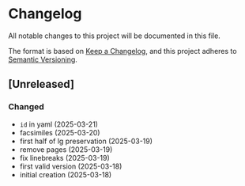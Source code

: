 # Changelog

All notable changes to this project will be documented in this file.

The format is based on [Keep a Changelog](https://keepachangelog.com/en/1.0.0/),
and this project adheres to [Semantic Versioning](https://semver.org/spec/v2.0.0.html).


## [Unreleased]

### Changed
- `id` in yaml (2025-03-21)
- facsimiles (2025-03-20)
- first half of lg preservation (2025-03-19)
- remove pages (2025-03-19)
- fix linebreaks (2025-03-19)
- first valid version (2025-03-18)
- initial creation (2025-03-18)